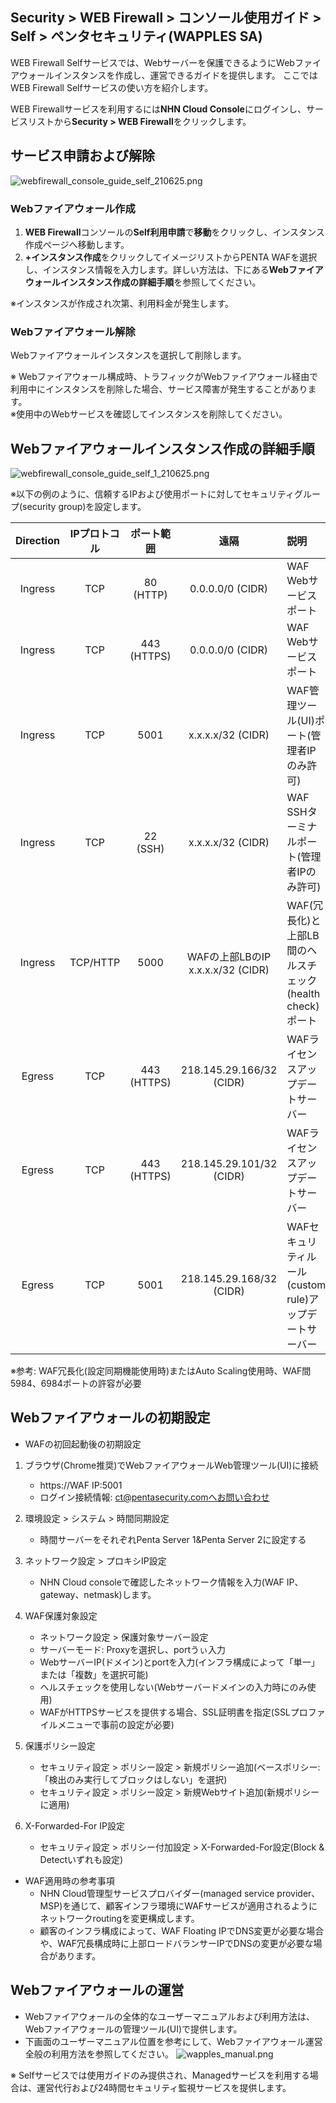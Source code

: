 ## Security > WEB Firewall > コンソール使用ガイド > Self > ペンタセキュリティ(WAPPLES SA)

WEB Firewall Selfサービスでは、Webサーバーを保護できるようにWebファイアウォールインスタンスを作成し、運営できるガイドを提供します。
ここではWEB Firewall Selfサービスの使い方を紹介します。

WEB Firewallサービスを利用するには**NHN Cloud Console**にログインし、サービスリストから**Security > WEB Firewall**をクリックします。

## サービス申請および解除

![webfirewall_console_guide_self_210625.png](https://static.toastoven.net/prod_web_firewall/webfirewall_console_guide_self_220613.png)

### Webファイアウォール作成

1. **WEB Firewall**コンソールの**Self利用申請**で**移動**をクリックし、インスタンス作成ページへ移動します。
2. **+インスタンス作成**をクリックしてイメージリストからPENTA WAFを選択し、インスタンス情報を入力します。詳しい方法は、下にある**Webファイアウォールインスタンス作成の詳細手順**を参照してください。

※インスタンスが作成され次第、利用料金が発生します。

### Webファイアウォール解除

Webファイアウォールインスタンスを選択して削除します。

※ Webファイアウォール構成時、トラフィックがWebファイアウォール経由で利用中にインスタンスを削除した場合、サービス障害が発生することがあります。<BR>
※使用中のWebサービスを確認してインスタンスを削除してください。

## Webファイアウォールインスタンス作成の詳細手順

![webfirewall_console_guide_self_1_210625.png](https://static.toastoven.net/prod_web_firewall/webfirewall_console_guide_self_penta_230904.png)

※以下の例のように、信頼するIPおよび使用ポートに対してセキュリティグループ(security group)を設定します。

| Direction | IPプロトコル | ポート範囲 | 遠隔 | 説明 |
| :-------: | :-----: | :---: | :---: | :--- |
| Ingress | TCP | 80 (HTTP) | 0.0.0.0/0 (CIDR) | WAF Webサービスポート |
| Ingress | TCP | 443 (HTTPS) | 0.0.0.0/0 (CIDR) | WAF Webサービスポート |
| Ingress | TCP | 5001 | x.x.x.x/32 (CIDR) | WAF管理ツール(UI)ポート(管理者IPのみ許可) |
| Ingress | TCP | 22 (SSH) | x.x.x.x/32 (CIDR) | WAF SSHターミナルポート(管理者IPのみ許可) |
| Ingress | TCP/HTTP | 5000 | WAFの上部LBのIP<BR>x.x.x.x/32 (CIDR) | WAF(冗長化)と上部LB間のヘルスチェック(health check)ポート |
| Egress | TCP | 443 (HTTPS) | 218.145.29.166/32 (CIDR) | WAFライセンスアップデートサーバー 
| Egress | TCP | 443 (HTTPS) | 218.145.29.101/32 (CIDR) | WAFライセンスアップデートサーバー |
| Egress | TCP | 5001 | 218.145.29.168/32 (CIDR) | WAFセキュリティルール(custom rule)アップデートサーバー |

※参考: WAF冗長化(設定同期機能使用時)またはAuto Scaling使用時、WAF間5984、6984ポートの許容が必要

## Webファイアウォールの初期設定

* WAFの初回起動後の初期設定


1. ブラウザ(Chrome推奨)でWebファイアウォールWeb管理ツール(UI)に接続
    * https://WAF IP:5001
    * ログイン接続情報: ct@pentasecurity.comへお問い合わせ

2. 環境設定 > システム > 時間同期設定
    * 時間サーバーをそれぞれPenta Server 1&Penta Server 2に設定する

3. ネットワーク設定 > プロキシIP設定
    * NHN Cloud consoleで確認したネットワーク情報を入力(WAF IP、gateway、netmask)します。

4. WAF保護対象設定
    * ネットワーク設定 > 保護対象サーバー設定
    * サーバーモード: Proxyを選択し、portうぃ入力
    * WebサーバーIP(ドメイン)とportを入力(インフラ構成によって「単一」または「複数」を選択可能)
    * ヘルスチェックを使用しない(Webサーバードメインの入力時にのみ使用)
    * WAFがHTTPSサービスを提供する場合、SSL証明書を指定(SSLプロファイルメニューで事前の設定が必要)

5. 保護ポリシー設定
    * セキュリティ設定 > ポリシー設定 > 新規ポリシー追加(ベースポリシー: 「検出のみ実行してブロックはしない」を選択)
    * セキュリティ設定 > ポリシー設定 > 新規Webサイト追加(新規ポリシーに適用)

7. X-Forwarded-For IP設定
    * セキュリティ設定 > ポリシー付加設定 > X-Forwarded-For設定(Block & Detectいずれも設定)

* WAF適用時の参考事項
    * NHN Cloud管理型サービスプロバイダー(managed service provider、MSP)を通じて、顧客インフラ環境にWAFサービスが適用されるようにネットワークroutingを変更構成します。
    * 顧客のインフラ構成によって、WAF Floating IPでDNS変更が必要な場合や、WAF冗長構成時に上部ロードバランサーIPでDNSの変更が必要な場合があります。

## Webファイアウォールの運営

* Webファイアウォールの全体的なユーザーマニュアルおよび利用方法は、Webファイアウォールの管理ツール(UI)で提供します。
* 下画面のユーザーマニュアル位置を参考にして、Webファイアウォール運営全般の利用方法を参照してください。
![wapples_manual.png](https://static.toastoven.net/prod_web_firewall/wapples_manual.png)

※ Selfサービスでは使用ガイドのみ提供され、Managedサービスを利用する場合は、運営代行および24時間セキュリティ監視サービスを提供します。
